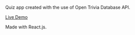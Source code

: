 Quiz app created with the use of Open Trivia Database API.

[Live Demo](https://vintaru37.github.io/quiz-app/)

Made with React.js.
